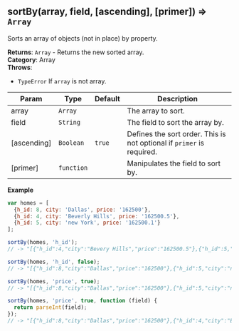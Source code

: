 <a name="sortBy"></a>

## sortBy(array, field, [ascending], [primer]) ⇒ <code>Array</code>
Sorts an array of objects (not in place) by property.

**Returns**: <code>Array</code> - Returns the new sorted array.  
**Category**: Array  
**Throws**:

- <code>TypeError</code> If `array` is not array.


| Param | Type | Default | Description |
| --- | --- | --- | --- |
| array | <code>Array</code> |  | The array to sort. |
| field | <code>String</code> |  | The field to sort the array by. |
| [ascending] | <code>Boolean</code> | <code>true</code> | Defines the sort order.        This is not optional if `primer` is required. |
| [primer] | <code>function</code> |  | Manipulates the field to sort by. |

**Example**  
```js
var homes = [
  {h_id: 8, city: 'Dallas', price: '162500'},
  {h_id: 4, city: 'Beverly Hills', price: '162500.5'},
  {h_id: 5, city: 'new York', price: '162500.1'}
];

sortBy(homes, 'h_id');
// -> "[{"h_id":4,"city":"Bevery Hills","price":"162500.5"},{"h_id":5,"city":"new York","price":"162500.1"},{"h_id":8,"city":"Dallas","price":"162500"}]"

sortBy(homes, 'h_id', false);
// -> "[{"h_id":8,"city":"Dallas","price":"162500"},{"h_id":5,"city":"new York","price":"162500.1"},{"h_id":4,"city":"Bevery Hills","price":"162500.5"}]"

sortBy(homes, 'price', true);
// -> "[{"h_id":8,"city":"Dallas","price":"162500"},{"h_id":5,"city":"new York","price":"162500.1"},{"h_id":4,"city":"Bevery Hills","price":"162500.5"}]"

sortBy(homes, 'price', true, function (field) {
  return parseInt(field);
});
// -> "[{"h_id":8,"city":"Dallas","price":"162500"},{"h_id":4,"city":"Bevery Hills","price":"162500.5"},{"h_id":5,"city":"new York","price":"162500.1"}]"
```

